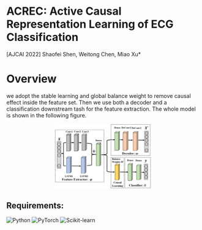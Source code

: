 # ACREC: Active Causal Representation Learning of ECG Classification

[AJCAI 2022] Shaofei Shen, Weitong Chen, Miao Xu*

# Overview
we adopt the stable learning and global balance weight to remove causal effect inside the feature set. Then we use both a decoder and a classification downstream tash for the feature extraction. The whole model is shown in the following figure.

<div align="center">
<img src=https://github.com/DATA-Transpose/ACREC/blob/main/Image/model%20structure.png width=50% />
</div>

## Requirements:
![Python](http://img.shields.io/badge/-3.8.15-eee?style=flat&logo=Python&logoColor=3776AB&label=Python) ![PyTorch](http://img.shields.io/badge/-1.12.1-eee?style=flat&logo=pytorch&logoColor=EE4C2C&label=PyTorch) ![Scikit-learn](http://img.shields.io/badge/-1.0.2-eee?style=flat&logo=scikit-learn&logoColor=e26d00&label=Scikit-Learn)

